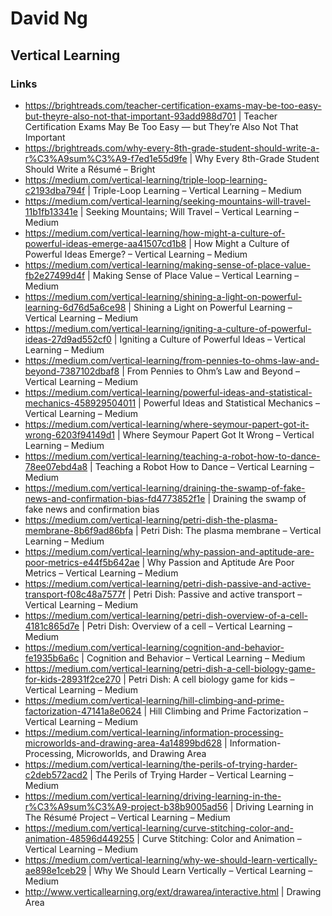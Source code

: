 # David Ng
## Vertical Learning

### Links
- https://brightreads.com/teacher-certification-exams-may-be-too-easy-but-theyre-also-not-that-important-93add988d701 | Teacher Certification Exams May Be Too Easy — but They’re Also Not That Important
- https://brightreads.com/why-every-8th-grade-student-should-write-a-r%C3%A9sum%C3%A9-f7ed1e55d9fe | Why Every 8th-Grade Student Should Write a Résumé – Bright
- https://medium.com/vertical-learning/triple-loop-learning-c2193dba794f | Triple-Loop Learning – Vertical Learning – Medium
- https://medium.com/vertical-learning/seeking-mountains-will-travel-11b1fb13341e | Seeking Mountains; Will Travel – Vertical Learning – Medium
- https://medium.com/vertical-learning/how-might-a-culture-of-powerful-ideas-emerge-aa41507cd1b8 | How Might a Culture of Powerful Ideas Emerge? – Vertical Learning – Medium
- https://medium.com/vertical-learning/making-sense-of-place-value-fb2e27499d4f | Making Sense of Place Value – Vertical Learning – Medium
- https://medium.com/vertical-learning/shining-a-light-on-powerful-learning-6d76d5a6ce98 | Shining a Light on Powerful Learning – Vertical Learning – Medium
- https://medium.com/vertical-learning/igniting-a-culture-of-powerful-ideas-27d9ad552cf0 | Igniting a Culture of Powerful Ideas – Vertical Learning – Medium
- https://medium.com/vertical-learning/from-pennies-to-ohms-law-and-beyond-7387102dbaf8 | From Pennies to Ohm’s Law and Beyond – Vertical Learning – Medium
- https://medium.com/vertical-learning/powerful-ideas-and-statistical-mechanics-458929504011 | Powerful Ideas and Statistical Mechanics – Vertical Learning – Medium
- https://medium.com/vertical-learning/where-seymour-papert-got-it-wrong-6203f94149d1 | Where Seymour Papert Got It Wrong – Vertical Learning – Medium
- https://medium.com/vertical-learning/teaching-a-robot-how-to-dance-78ee07ebd4a8 | Teaching a Robot How to Dance – Vertical Learning – Medium
- https://medium.com/vertical-learning/draining-the-swamp-of-fake-news-and-confirmation-bias-fd4773852f1e | Draining the swamp of fake news and confirmation bias
- https://medium.com/vertical-learning/petri-dish-the-plasma-membrane-8b6f9ad86bfa | Petri Dish: The plasma membrane – Vertical Learning – Medium
- https://medium.com/vertical-learning/why-passion-and-aptitude-are-poor-metrics-e44f5b642ae | Why Passion and Aptitude Are Poor Metrics – Vertical Learning – Medium
- https://medium.com/vertical-learning/petri-dish-passive-and-active-transport-f08c48a7577f | Petri Dish: Passive and active transport – Vertical Learning – Medium
- https://medium.com/vertical-learning/petri-dish-overview-of-a-cell-4181c865d7e | Petri Dish: Overview of a cell – Vertical Learning – Medium
- https://medium.com/vertical-learning/cognition-and-behavior-fe1935b6a6c | Cognition and Behavior – Vertical Learning – Medium
- https://medium.com/vertical-learning/petri-dish-a-cell-biology-game-for-kids-28931f2ce270 | Petri Dish: A cell biology game for kids – Vertical Learning – Medium
- https://medium.com/vertical-learning/hill-climbing-and-prime-factorization-47141a8e0624 | Hill Climbing and Prime Factorization – Vertical Learning – Medium
- https://medium.com/vertical-learning/information-processing-microworlds-and-drawing-area-4a14899bd628 | Information-Processing, Microworlds, and Drawing Area
- https://medium.com/vertical-learning/the-perils-of-trying-harder-c2deb572acd2 | The Perils of Trying Harder – Vertical Learning – Medium
- https://medium.com/vertical-learning/driving-learning-in-the-r%C3%A9sum%C3%A9-project-b38b9005ad56 | Driving Learning in The Résumé Project – Vertical Learning – Medium
- https://medium.com/vertical-learning/curve-stitching-color-and-animation-48596d449255 | Curve Stitching: Color and Animation – Vertical Learning – Medium
- https://medium.com/vertical-learning/why-we-should-learn-vertically-ae898e1ceb29 | Why We Should Learn Vertically – Vertical Learning – Medium
- http://www.verticallearning.org/ext/drawarea/interactive.html | Drawing Area
 
